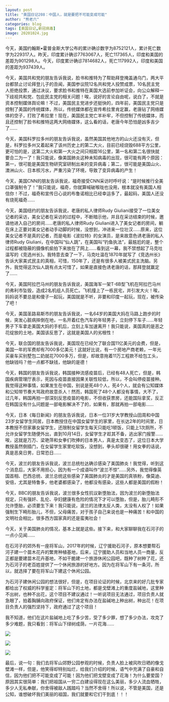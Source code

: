 ```yaml
---
layout: post
title: "美国日记208：中国人，就是要把不可能变成可能"
author: "熊老六"
categories: blog
tags: [美国日记,新冠病毒]
image: 20201024.jpg
---
```

​​今天，美国约翰斯•霍普金斯大学公布的累计确诊数字为8752121人，累计死亡数字为229317人。昨天，印度累计确诊7763067人，死亡117365人，印度和美国的差距为901298人。今天，印度累计确诊7814682人，死亡117992人，印度和美国的差距为937439人。

今天，美国共和党的朋友告诉我说，脸书和推特为了帮助拜登掩盖通乌门，两大平台都禁止讨论拜登儿子的丑闻，美国参议院12名共和党人投赞成票，10名民主党人拒绝投票，通过决议，要求脸书和推特在美国大选前参加听证会，向公众解释一下歧视共和党、包庇民主党的相关问题！唉，说好的言论自由呢，说白了，不就是资本控制媒体舆论嘛！不过，美国民主党进步还挺快的，四年前，美国民主党只是控制了美国的传统媒体，所以，传统媒体都在宣传希拉里肯定赢，老唐钻了网络媒体的空子，打败了希拉里！现在，美国民主党亡羊补牢，不但控制了传统媒体，而且还控制了脸书和推特这两大网络媒体，这么看的话，老唐今年恐怕是凶多吉少了……

今天，美国科罗拉多州的朋友告诉我说，虽然美国其他地方的山火还没有灭，但是，科罗拉多州又着起来了该州历史上的第二大火，目前已经烧毁688平方公里，更可怕的是，这第二大火和第一大火之间只相距16公里，第一名和第二名很快就要合二为一了！我只能说，像美国肺炎这种未知病毒的出现，很可能有两个原因：第一，很可能是美国生物研究室研制出来的变异病毒；第二，很可能是美国山火、澳洲山火、日本核污水，严重污染了环境，导致了变异病毒的产生！

今天，美国CNN的朋友告诉我说，福奇接受CNN采访时呼吁说：“是时候推行全美口罩强制令了！”我只能说，福奇，你就算喊破喉咙也没用，根本就没有美国人相信你！不过，福奇和宣传日心说的布鲁诺相比已经幸运多了，最起码，美国人还没有烧死福奇……

今天，美国纽约的朋友告诉我说，老唐的私人律师Rudy Giuliani接受了一位美女记者的采访，美女记者在采访的过程中，不断暗示他，并且在采访结束的时候，邀请他进入自己的房间……老唐的私人律师Rudy Giuliani进入了美女记者的房间，躺在床上正要对美女记者动手动脚的时候，没想到，冲进来一位壮汉……原来，这位美女记者不是真的记者，而是电影《波拉特》的女演员，是来故意色诱老唐的私人律师Rudy Giuliani，在中国叫“仙人跳”，在美国叫“钓鱼执法”，最尴尬的是，整个过程都被隐蔽的摄像机偷拍下来放在了网上……看到这一幕，我不禁想起了马克吐温写的《竞选州长》。我特意去查了一下，马克吐温在1870年就写了《竞选州长》告诉大家美式民主的真相，可惜，150年了，还是有很多人被美式民主洗脑。另外，我觉得这次仙人跳有点太可惜了，如果是直接色诱老唐的话，那拜登就赢定了……

今天，美国阿拉巴马州的朋友告诉我说，美国海军一架T-6B型飞机在阿拉巴马州的弗利市坠毁，造成2名机组人员死亡。飞机撞上了一栋民宅，并引发大火！唉，妈妈说不要总是和傻子一起玩，美国就是不听，非要和印度一起玩，现在，被传染了吧！

今天，美国圣路易斯市的朋友告诉我说，一名64岁的美国大妈在马路上跑步的时候，突发心脏病摔倒在地，一名开着红色汽车的年轻男子，立刻停下车子……年轻男子下车拿走美国大妈的手机后，立刻上车加速离开！我只能说，美国真的是恶之花绽放的土地，美国该反思了，这就是美国人的劣根性！

今天，联合国的朋友告诉我说，美国现在已经欠了联合国11亿美元的会费，但是，美国一年的军费却有7000多亿美元！这就好比说，有一个房地产商老赖，一年光买豪车买别墅包二奶就花7000多万，但是，却故意拖着11万工程款不给包工头，他缺钱吗？他一点都不缺钱，他缺的是德！

今天，韩国的朋友告诉我说，韩国接种流感疫苗后，已经有48人死亡，但是，韩国疾病管理厅表示，死因与疫苗直接因果关联性较低，所以，不会叫停疫苗接种。我觉得这种事情，如果发生在中国，别说是死48个人，死4个人，就会有公知媒体和公知带节奏大骂政府故意杀人！然而，韩国死了48个人都没有事情，大不了，过几年，韩国再拍一部深刻反思疫苗的电影，不但收获票房，还能国际拿奖，反正在韩国没有什么问题是一部电影解决不了的，如果有，那就再拍一部电影……

今天，日本《每日新闻》的朋友告诉我说，日本一位31岁大学教授山田周和中国23岁女留学生同居，日本教授住在中国女留学生的家里，在长达2年的时间里，日本教授不但家暴女留学生，还限制女留学生每天只能吃1顿饭，只能上1次厕所，不允许女留学生随便外出，直到10月14日，女留学生才趁其不备，逃出家门报警……唉，这就是万万、梁艳萍和女拳们吹捧的日本男人，真是太变态了，这位日本大学教授虽然倒插门，在女留学生家里吃软饭，没想到，拳头却很硬！用女拳的话说，真是恶臭日男，日常恐日……

今天，波兰的朋友告诉我说，波兰总统杜达确诊感染了美国肺炎！我觉得，听到这个消息后，大家不用担心，因为有一个成语叫作“波兰不惊”……另外，我觉得像英国首相、巴西总统、波兰总统这些感染了美国肺炎的才是美国的真铁粉，像莫迪、安倍，尤其是特鲁多，他老婆都感染了，他都没有感染，这些人都是美国的假粉！

今天，BBC的朋友告诉我说，波兰很多女性抗议新堕胎法，因为波兰的新堕胎法规定，只有强奸、乱伦、孕妇健康有危险的情况下才可以堕胎，但是，胎儿畸形不允许堕胎，必须要生下来！我只能说，波兰的法律太反人类，太没有人权了！如果强制生下畸形胎儿，不但，父母痛苦，对于孩子自己来说也是一种痛苦！和中国的文明社会相比，很多西方国家真的还是蛮夷社会！

今天，关于美国肺炎的情况，基本上就是这些。接下来，和大家聊聊我在石河子的一点小见闻……

在石河子的郊外有一座将军山，2017年的时候，辽宁援助石河子，原本想要帮石河子建一个苗木花卉的繁育种植基地，后来，辽宁援助人员和当地人员一商量，反正都是要建苗木花卉基地，不如干脆建一个旅游休闲公园吧，既种了树种了花，还为石河子的老百姓提供了一个休闲旅游的好地方。因为在将军山下有一条河，所以，就选择了要在将军山下建这个休闲公园。

为石河子建休闲公园的想法很好，但是，在项目论证的时候，北京来的好几批专家都给出了权威的科学鉴定：将军山下的土地，都是戈壁滩上的重度盐碱地，这里种不出树，也种不出花，这个项目不建议通过！一听说项目无法通过，项目负责人就急眼了，拍着胸脯向政府保证，他们肯定有办法在盐碱地上种出树，种出花！在项目负责人的强烈坚持下，政府通过了这个项目！

我不知道，他们在这片盐碱地上吃了多少苦，受了多少罪，想了多少办法，攻克了多少难题，我只看到：将军山下绿树成荫，一片花海……

![]({{site.url}}/assets/img/004iBqFSly1gk0u6nbrwsj60u00gw1kx02.jpg)

![]({{site.url}}/assets/img/004iBqFSly1gk0u6xajl7j60f609414g02.jpg)

![]({{site.url}}/assets/img/004iBqFSly1gk0u76iy4pj60u00gw4qp02.jpg)

最后，说一句：我们去将军山郊野公园参观的时候，负责人脸上被风吹日晒的像戈壁滩一样，但是，他笑得却特别灿烂，给我们介绍的时候，语气中充满了自豪和自信，因为他们把不可能变成了可能！因为他们把戈壁变成了花海！为什么要爱国？原因其实很简单：我们把祖国从一穷二白建设得现在这么美丽，多少人流血牺牲，多少人无私奉献，你舍得被敌人践踏吗？当然不舍得！所以说，不管是美国，还是公知，谁想破坏我们美丽的祖国，我们就要和它们干到底！！！​​​​